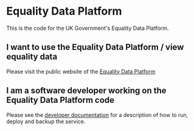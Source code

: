 
# Equality Data Platform
This is the code for the UK Government's Equality Data Platform.

## I want to use the Equality Data Platform / view equality data
Please visit the public website of the [Equality Data Platform](https://equality-data.service.cabinetoffice.gov.uk/)

## I am a software developer working on the Equality Data Platform code
Please see the [developer documentation](./documentation/README.md) for a description of how to run, deploy and backup the service.
